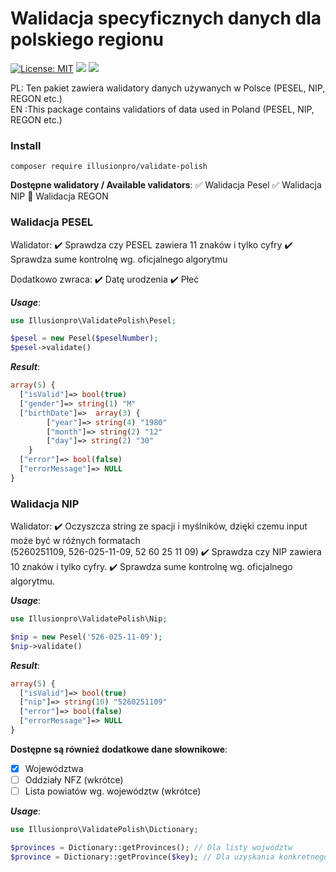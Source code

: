 # Walidacja specyficznych danych dla polskiego regionu

[![License: MIT](https://img.shields.io/badge/License-MIT-yellow.svg)](https://opensource.org/licenses/MIT)
![](https://img.shields.io/github/release/illusionpro/validator.svg)
![](https://img.shields.io/packagist/dt/illusionpro/validator.svg?label=packagist%20downloads)

PL: Ten pakiet zawiera walidatory danych używanych w Polsce (PESEL, NIP, REGON etc.)  
EN :This package contains validatiors of data used in Poland (PESEL, NIP, REGON etc.)  

### Install
```
composer require illusionpro/validate-polish
```  

**Dostępne walidatory / Available validators**:
 :white_check_mark: Walidacja Pesel
 :white_check_mark: Walidacja NIP
 :black_square_button: Walidacja REGON

### Walidacja PESEL

Walidator:
:heavy_check_mark: Sprawdza czy PESEL zawiera 11 znaków i tylko cyfry
:heavy_check_mark: Sprawdza sume kontrolnę wg. oficjalnego algorytmu

Dodatkowo zwraca:
:heavy_check_mark: Datę urodzenia
:heavy_check_mark: Płeć

***Usage***:
```php
use Illusionpro\ValidatePolish\Pesel;  

$pesel = new Pesel($peselNumber);
$pesel->validate()
```
***Result***:
```php
array(5) {
  ["isValid"]=> bool(true)
  ["gender"]=> string(1) "M"
  ["birthDate"]=>  array(3) {
        ["year"]=> string(4) "1980"
        ["month"]=> string(2) "12"
        ["day"]=> string(2) "30"
    }
  ["error"]=> bool(false)
  ["errorMessage"]=> NULL
}
```  

### Walidacja NIP  

Walidator:
:heavy_check_mark: Oczyszcza string ze spacji i myślników, dzięki czemu input może być w różnych formatach<br/>(5260251109, 526-025-11-09, 52 60 25 11 09)
:heavy_check_mark: Sprawdza czy NIP zawiera 10 znaków i tylko cyfry.
:heavy_check_mark: Sprawdza sume kontrolnę wg. oficjalnego algorytmu.

***Usage***:
```php
use Illusionpro\ValidatePolish\Nip;  

$nip = new Pesel('526-025-11-09');
$nip->validate()
```
***Result***:
```php
array(5) {
  ["isValid"]=> bool(true)
  ["nip"]=> string(10) "5260251109"
  ["error"]=> bool(false)
  ["errorMessage"]=> NULL
}
```  

**Dostępne są również dodatkowe dane słownikowe**:  
- [x] Województwa
- [ ] Oddziały NFZ (wkrótce) 
- [ ] Lista powiatów wg. województw (wkrótce)

***Usage***:
```php
use Illusionpro\ValidatePolish\Dictionary;  

$provinces = Dictionary::getProvinces(); // Dla listy wojwództw
$province = Dictionary::getProvince($key); // Dla uzyskania konkretnego województwa na podstawie klucza z tablicy 
```
